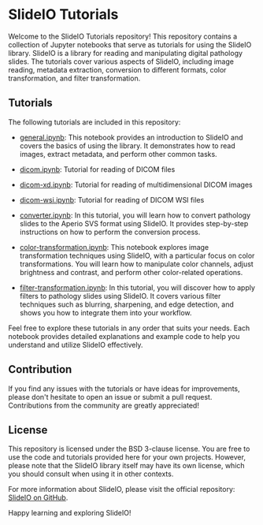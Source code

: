 # SlideIO Tutorials

Welcome to the SlideIO Tutorials repository! This repository contains a collection of Jupyter notebooks that serve as tutorials for using the SlideIO library. SlideIO is a library for reading and manipulating digital pathology slides. The tutorials cover various aspects of SlideIO, including image reading, metadata extraction, conversion to different formats, color transformation, and filter transformation.

## Tutorials

The following tutorials are included in this repository:

- [general.ipynb](./general.ipynb): This notebook provides an introduction to SlideIO and covers the basics of using the library. It demonstrates how to read images, extract metadata, and perform other common tasks.

- [dicom.ipynb](./dicom.ipynb): Tutorial for reading of DICOM files

- [dicom-xd.ipynb](./dicom-xd.ipynb): Tutorial for reading of multidimensional DICOM images

- [dicom-wsi.ipynb](./dicom-wsi.ipynb): Tutorial for reading of DICOM WSI files

- [converter.ipynb](./converter.ipynb): In this tutorial, you will learn how to convert pathology slides to the Aperio SVS format using SlideIO. It provides step-by-step instructions on how to perform the conversion process.

- [color-transformation.ipynb](./color-transformations.ipynb): This notebook explores image transformation techniques using SlideIO, with a particular focus on color transformations. You will learn how to manipulate color channels, adjust brightness and contrast, and perform other color-related operations.

- [filter-transformation.ipynb](./filter-transformation.ipynb): In this tutorial, you will discover how to apply filters to pathology slides using SlideIO. It covers various filter techniques such as blurring, sharpening, and edge detection, and shows you how to integrate them into your workflow.

Feel free to explore these tutorials in any order that suits your needs. Each notebook provides detailed explanations and example code to help you understand and utilize SlideIO effectively.

## Contribution

If you find any issues with the tutorials or have ideas for improvements, please don't hesitate to open an issue or submit a pull request. Contributions from the community are greatly appreciated!

## License

This repository is licensed under the BSD 3-clause license. You are free to use the code and tutorials provided here for your own projects. However, please note that the SlideIO library itself may have its own license, which you should consult when using it in other contexts.


For more information about SlideIO, please visit the official repository: [SlideIO on GitHub](https://github.com/Booritas/slideio).

Happy learning and exploring SlideIO!